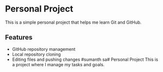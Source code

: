 # Personal Project
This is a simple personal project that helps me learn Git and GitHub.

## Features
- GitHub repository management
- Local repository cloning
- Editing files and pushing changes
#sumanth
sa# Personal Project
This is a project where I manage my tasks and goals.
